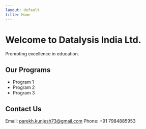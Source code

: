 ```yaml
---
layout: default
title: Home
---
```


# Welcome to Datalysis India Ltd.
Promoting excellence in education.

## Our Programs
- Program 1
- Program 2
- Program 3

## Contact Us
Email: parekh.kunjesh73@gmail.com
Phone: +91 7984885953

